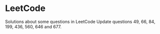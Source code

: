 # LeetCode
Solutions about some questions in LeetCode
Update questions 49, 66, 84, 199, 436, 560, 646 and 677.
